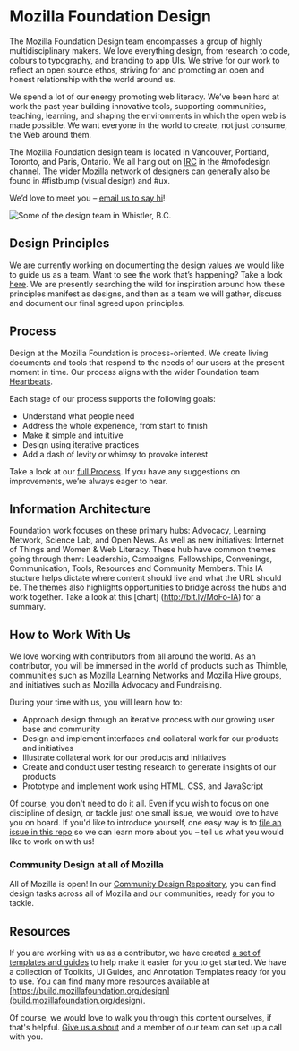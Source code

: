 # Mozilla Foundation Design

The Mozilla Foundation Design team encompasses a group of highly multidisciplinary makers. We love everything design, from research to code, colours to typography, and branding to app UIs. We strive for our work to reflect an open source ethos, striving for and promoting an open and honest relationship with the world around us.

We spend a lot of our energy promoting web literacy. We’ve been hard at work the past year building innovative tools, supporting communities, teaching, learning, and shaping the environments in which the open web is made possible. We want everyone in the world to create, not just consume, the Web around them.

The Mozilla Foundation design team is located in Vancouver, Portland, Toronto, and Paris, Ontario. We all hang out on [IRC](https://wiki.mozilla.org/IRC) in the #mofodesign channel. The wider Mozilla network of designers can generally also be found in #fistbump (visual design) and #ux.

We’d love to meet you – [email us to say hi](open-design@mozillafoundation.org)!

![Some of the design team in Whistler, B.C.](https://cloud.githubusercontent.com/assets/1119821/12303693/ba0ddc48-b9f9-11e5-9afb-c6a14f7e44af.png)


## Design Principles

We are currently working on documenting the design values we would like to guide us as a team. Want to see the work that’s happening? Take a look [here](https://github.com/MozillaFoundation/Design/issues?utf8=%E2%9C%93&q=is%3Aopen+label%3AP1+moodboard). We are presently searching the wild for inspiration around how these principles manifest as designs, and then as a team we will gather, discuss and document our final agreed upon principles.

## Process

Design at the Mozilla Foundation is process-oriented. We create living documents and tools that respond to the needs of our users at the present moment in time. Our process aligns with the wider Foundation team [Heartbeats](http://book.webmaker.org/heartbeats.html).

Each stage of our process supports the following goals:

- Understand what people need
- Address the whole experience, from start to finish
- Make it simple and intuitive
- Design using iterative practices
- Add a dash of levity or whimsy to provoke interest

Take a look at our [full Process](https://github.com/MozillaFoundation/Design/wiki/Process). If you have any suggestions on improvements, we’re always eager to hear.

## Information Architecture
Foundation work focuses on these primary hubs: Advocacy, Learning Network, Science Lab, and Open News. As well as new initiatives: Internet of Things and Women & Web Literacy. These hub have common themes going through them: Leadership, Campaigns, Fellowships, Convenings, Communication, Tools, Resources and Community Members. This IA stucture helps dictate where content should live and what the URL should be. The themes also highlights opportunities to bridge across the hubs and work together. Take a look at this [chart] (http://bit.ly/MoFo-IA) for a summary.

## How to Work With Us

We love working with contributors from all around the world. As an contributor, you will be immersed in the world of products such as Thimble, communities such as Mozilla Learning Networks and Mozilla Hive groups, and initiatives such as Mozilla Advocacy and Fundraising.

During your time with us, you will learn how to:

- Approach design through an iterative process with our growing user base and community
- Design and implement interfaces and collateral work for our products and initiatives
- Illustrate collateral work for our products and initiatives
- Create and conduct user testing research to generate insights of our products
- Prototype and implement work using HTML, CSS, and JavaScript

Of course, you don't need to do it all. Even if you wish to focus on one discipline of design, or tackle just one small issue, we would love to have you on board. If you'd like to introduce yourself, one easy way is to [file an issue in this repo](https://github.com/MozillaFoundation/Design/issues/new) so we can learn more about you – tell us what you would like to work on with us!

### Community Design at all of Mozilla

All of Mozilla is open! In our [Community Design Repository](https://github.com/mozilla/community-design), you can find design tasks across all of Mozilla and our communities, ready for you to tackle.

## Resources

If you are working with us as a contributor, we have created [a set of templates and guides](https://drive.google.com/folderview?id=0ByIoeeW0a3R_UjEzdDU4NlMzYXc&usp=drive_web) to help make it easier for you to get started. We have a collection of Toolkits, UI Guides, and Annotation Templates ready for you to use. You can find many more resources available at [https://build.mozillafoundation.org/design](build.mozillafoundation.org/design).

Of course, we would love to walk you through this content ourselves, if that's helpful. [Give us a shout](mofo-design@mozillafoundation.org) and a member of our team can set up a call with you.
